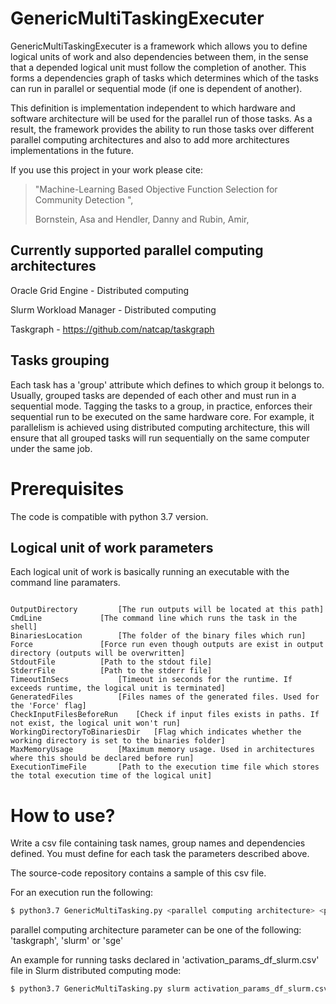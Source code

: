 # GenericMultiTaskingExecuter

GenericMultiTaskingExecuter is a framework which allows you to define logical units of work and also dependencies between them, in the sense that a depended logical unit must follow the completion of another. This forms a dependencies graph of tasks which determines which of the tasks can run in parallel or sequential mode (if one is dependent of another).

This definition is implementation independent to which hardware and software architecture will be used for the parallel run of those tasks. As a result, the framework provides the ability to run those tasks over different parallel computing architectures and also to add more architectures implementations in the future.

If you use this project in your work please cite: 
> "Machine-Learning Based Objective Function Selection for Community Detection ",  
>
> Bornstein, Asa and Hendler, Danny and Rubin, Amir,
>


## Currently supported parallel computing architectures

Oracle Grid Engine - Distributed computing

Slurm Workload Manager - Distributed computing

Taskgraph - https://github.com/natcap/taskgraph

## Tasks grouping 

Each task has a 'group' attribute which defines to which group it belongs to. Usually, grouped tasks are depended of each other and must run in a sequential mode. Tagging the tasks to a group, in practice, enforces their sequential run to be executed on the same hardware core. For example, it parallelism is achieved using distributed computing architecture, this will ensure that all grouped tasks will run sequentially on the same computer under the same job.

# Prerequisites
The code is compatible with python 3.7 version.

## Logical unit of work parameters

Each logical unit of work is basically running an executable with the command line paramaters.
```

OutputDirectory			[The run outputs will be located at this path]
CmdLine				[The command line which runs the task in the shell]
BinariesLocation		[The folder of the binary files which run]
Force				[Force run even though outputs are exist in output directory (outputs will be overwritten]
StdoutFile			[Path to the stdout file]
StderrFile			[Path to the stderr file]
TimeoutInSecs			[Timeout in seconds for the runtime. If exceeds runtime, the logical unit is terminated]
GeneratedFiles			[Files names of the generated files. Used for the 'Force' flag]
CheckInputFilesBeforeRun	[Check if input files exists in paths. If not exist, the logical unit won't run]
WorkingDirectoryToBinariesDir	[Flag which indicates whether the working directory is set to the binaries folder]
MaxMemoryUsage			[Maximum memory usage. Used in architectures where this should be declared before run]
ExecutionTimeFile		[Path to the execution time file which stores the total execution time of the logical unit]

```




# How to use?

Write a csv file containing task names, group names and dependencies defined. You must define for each task the parameters described above.
 
The source-code repository contains a sample of this csv file.

For an execution run the following:

```sh
$ python3.7 GenericMultiTasking.py <parallel computing architecture> <path_to_csv_file>
```

parallel computing architecture parameter can be one of the following: 'taskgraph', 'slurm' or 'sge'

An example for running tasks declared in 'activation_params_df_slurm.csv' file in Slurm distributed computing mode: 

```sh
$ python3.7 GenericMultiTasking.py slurm activation_params_df_slurm.csv
```














